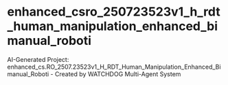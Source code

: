 # enhanced_csro_250723523v1_h_rdt_human_manipulation_enhanced_bimanual_roboti
AI-Generated Project: enhanced_cs.RO_2507.23523v1_H_RDT_Human_Manipulation_Enhanced_Bimanual_Roboti - Created by WATCHDOG Multi-Agent System

